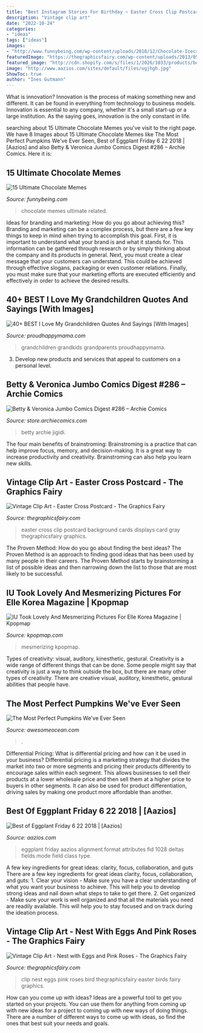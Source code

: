 ```yaml
---
title: "Best Instagram Stories For Birthday ~ Easter Cross Clip Postcard Background Cards Displays Card Gray Thegraphicsfairy Graphics"
description: "Vintage clip art"
date: "2022-10-24"
categories:
- "ideas"
tags: ["ideas"]
images:
- "http://www.funnybeing.com/wp-content/uploads/2018/12/Chocolate-Icecream-Can-Reduce-And-Relieve-Mental-Stress-600x762.png"
featuredImage: "https://thegraphicsfairy.com/wp-content/uploads/2013/05/1eastercross003.png"
featured_image: "http://cdn.shopify.com/s/files/1/2026/1033/products/bdd286_1024x1024.jpg?v=1599054859"
image: "http://www.aazios.com/sites/default/files/ugjhgh.jpg"
ShowToc: true
author: "Ines Gutmann"
---
```



What is innovation?
Innovation is the process of making something new and different. It can be found in everything from technology to business models. Innovation is essential to any company, whether it's a small start-up or a large institution. As the saying goes, innovation is the only constant in life.

	

		
searching about 15 Ultimate Chocolate Memes you've visit to the right page. We have 8 Images about 15 Ultimate Chocolate Memes like The Most Perfect Pumpkins We&#039;ve Ever Seen, Best of Eggplant Friday 6 22 2018 | [Aazios] and also Betty &amp; Veronica Jumbo Comics Digest #286 – Archie Comics. Here it is:
		
    
## 15 Ultimate Chocolate Memes

<img loading=lazy src="http://www.funnybeing.com/wp-content/uploads/2018/12/Chocolate-Icecream-Can-Reduce-And-Relieve-Mental-Stress-600x762.png" onerror="this.onerror=null;this.src='https://tse2.mm.bing.net/th?id=OIP.jLqvTy3ZRqdR1X3c61j6VwHaJZ&amp;pid=15.1';" alt="15 Ultimate Chocolate Memes">

_Source: funnybeing.com_

>chocolate memes ultimate related. 

	

Ideas for branding and marketing: How do you go about achieving this?
Branding and marketing can be a complex process, but there are a few key things to keep in mind when trying to accomplish this goal. First, it is important to understand what your brand is and what it stands for. This information can be gathered through research or by simply thinking about the company and its products in general. Next, you must create a clear message that your customers can understand. This could be achieved through effective slogans, packaging or even customer relations. Finally, you must make sure that your marketing efforts are executed efficiently and effectively in order to achieve the desired results.

    
## 40+ BEST I Love My Grandchildren Quotes And Sayings [With Images]

<img loading=lazy src="https://proudhappymama.com/wp-content/uploads/2020/09/Granddaughters-Quotes-Children-are-the-most-beautiful-legacy-that-can-be-passed-down-from-generation-to-generation.-768x1152.jpg" onerror="this.onerror=null;this.src='https://tse3.mm.bing.net/th?id=OIP.LZaV7nbvGUYRjlNZbcquDAHaLH&amp;pid=15.1';" alt="40+ BEST I Love My Grandchildren Quotes And Sayings [With Images]">

_Source: proudhappymama.com_

>grandchildren grandkids grandparents proudhappymama. 

	

3. Develop new products and services that appeal to customers on a personal level.

    
## Betty &amp; Veronica Jumbo Comics Digest #286 – Archie Comics

<img loading=lazy src="http://cdn.shopify.com/s/files/1/2026/1033/products/bdd286_1024x1024.jpg?v=1599054859" onerror="this.onerror=null;this.src='https://tse2.mm.bing.net/th?id=OIP.LOC1uSGS9TA0E0ZjTq5JlQHaJ-&amp;pid=15.1';" alt="Betty &amp; Veronica Jumbo Comics Digest #286 – Archie Comics">

_Source: store.archiecomics.com_

>betty archie jigidi. 

	

The four main benefits of brainstroming:
Brainstroming is a practice that can help improve focus, memory, and decision-making. It is a great way to increase productivity and creativity. Brainstroming can also help you learn new skills.

    
## Vintage Clip Art - Easter Cross Postcard - The Graphics Fairy

<img loading=lazy src="https://thegraphicsfairy.com/wp-content/uploads/2013/05/1eastercross003.png" onerror="this.onerror=null;this.src='https://tse2.mm.bing.net/th?id=OIP.5pSwJGQi6o84T_qOkACeSwAAAA&amp;pid=15.1';" alt="Vintage Clip Art - Easter Cross Postcard - The Graphics Fairy">

_Source: thegraphicsfairy.com_

>easter cross clip postcard background cards displays card gray thegraphicsfairy graphics. 

	

The Proven Method: How do you go about finding the best ideas?
The Proven Method is an approach to finding good ideas that has been used by many people in their careers. The Proven Method starts by brainstorming a list of possible ideas and then narrowing down the list to those that are most likely to be successful.

    
## IU Took Lovely And Mesmerizing Pictures For Elle Korea Magazine | Kpopmap

<img loading=lazy src="https://image.kpopmap.com/2018/09/IU-elle-october-2018-3.png" onerror="this.onerror=null;this.src='https://tse2.mm.bing.net/th?id=OIP.ojOkFM8yAFvxYED2xsRkmQHaKm&amp;pid=15.1';" alt="IU Took Lovely And Mesmerizing Pictures For Elle Korea Magazine | Kpopmap">

_Source: kpopmap.com_

>mesmerizing kpopmap. 

	

Types of creativity: visual, auditory, kinesthetic, gestural.
Creativity is a wide range of different things that can be done. Some people might say that creativity is just a way to think outside the box, but there are many other types of creativity. There are creative visual, auditory, kinesthetic, gestural abilities that people have.

    
## The Most Perfect Pumpkins We&#039;ve Ever Seen

<img loading=lazy src="https://awesomeocean.com/wp-content/uploads/2016/10/Pumpkin-Carving.jpg" onerror="this.onerror=null;this.src='https://tse3.mm.bing.net/th?id=OIP.cPKOnP0-RuyiZdFAEjeWEgHaE9&amp;pid=15.1';" alt="The Most Perfect Pumpkins We&#039;ve Ever Seen">

_Source: awesomeocean.com_

>. 

	

Differential Pricing: What is differential pricing and how can it be used in your business?
Differential pricing is a marketing strategy that divides the market into two or more segments and pricing their products differently to encourage sales within each segment. This allows businesses to sell their products at a lower wholesale price and then sell them at a higher price to buyers in other segments. It can also be used for product differentiation, driving sales by making one product more affordable than another.

    
## Best Of Eggplant Friday 6 22 2018 | [Aazios]

<img loading=lazy src="http://www.aazios.com/sites/default/files/ugjhgh.jpg" onerror="this.onerror=null;this.src='https://tse3.mm.bing.net/th?id=OIP.RcB8lj0OlhpBk1reOqQXsgHaJ4&amp;pid=15.1';" alt="Best of Eggplant Friday 6 22 2018 | [Aazios]">

_Source: aazios.com_

>eggplant friday aazios alignment format attributes fid 1028 deltas fields mode field class type. 

	

A few key ingredients for great ideas: clarity, focus, collaboration, and guts
There are a few key ingredients for great ideas clarity, focus, collaboration, and guts: 1. Clear your vision - Make sure you have a clear understanding of what you want your business to achieve. This will help you to develop strong ideas and nail down what steps to take to get there.
2. Get organized - Make sure your work is well organized and that all the materials you need are readily available. This will help you to stay focused and on track during the ideation process.

    
## Vintage Clip Art - Nest With Eggs And Pink Roses - The Graphics Fairy

<img loading=lazy src="https://thegraphicsfairy.com/wp-content/uploads/2013/05/nestgreenfinch-graphicsfairy005.jpg" onerror="this.onerror=null;this.src='https://tse3.mm.bing.net/th?id=OIP.Px0tNyM5eii13Bb5IihCXgAAAA&amp;pid=15.1';" alt="Vintage Clip Art - Nest with Eggs and Pink Roses - The Graphics Fairy">

_Source: thegraphicsfairy.com_

>clip nest eggs pink roses bird thegraphicsfairy easter birds fairy graphics. 

	

How can you come up with ideas?
Ideas are a powerful tool to get you started on your projects. You can use them for anything from coming up with new ideas for a project to coming up with new ways of doing things. There are a number of different ways to come up with ideas, so find the ones that best suit your needs and goals.

